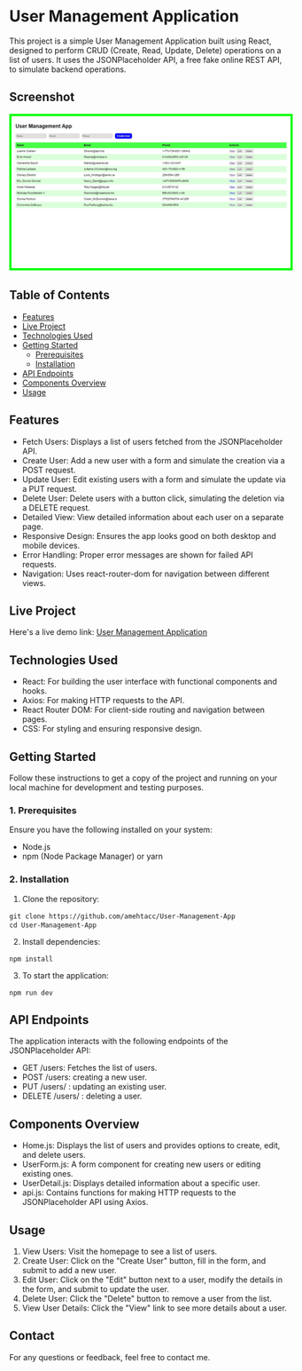 # User Management Application

This project is a simple User Management Application built using React, designed to perform CRUD (Create, Read, Update, Delete) operations on a list of users. It uses the JSONPlaceholder API, a free fake online REST API, to simulate backend operations.

## Screenshot
<img src="src\assets\User Management App.jpg" alt="User Management App" style = "border: 4px solid rgb(0, 255, 0);">

## Table of Contents
- [Features](#features)
- [Live Project](#live-project)
- [Technologies Used](#technologies-used)
- [Getting Started](#getting-started)
  - [Prerequisites](#prerequisites)
  - [Installation](#installation)
- [API Endpoints](#api-endpoints)
- [Components Overview](#components-overview)
- [Usage](#usage)

## Features
- Fetch Users: Displays a list of users fetched from the JSONPlaceholder API.
- Create User: Add a new user with a form and simulate the creation via a POST request.
- Update User: Edit existing users with a form and simulate the update via a PUT request.
- Delete User: Delete users with a button click, simulating the deletion via a DELETE request.
- Detailed View: View detailed information about each user on a separate page.
- Responsive Design: Ensures the app looks good on both desktop and mobile devices.
- Error Handling: Proper error messages are shown for failed API requests.
- Navigation: Uses react-router-dom for navigation between different views.

## Live Project
Here's a live demo link: [User Management Application](https://warm-marzipan-0924f.netlify.app/)

## Technologies Used
- React: For building the user interface with functional components and hooks.
- Axios: For making HTTP requests to the API.
- React Router DOM: For client-side routing and navigation between pages.
- CSS: For styling and ensuring responsive design.

## Getting Started
Follow these instructions to get a copy of the project and running on your local machine for development and testing purposes.

### 1. Prerequisites
Ensure you have the following installed on your system:

- Node.js
- npm (Node Package Manager) or yarn

### 2. Installation
1. Clone the repository:
```
git clone https://github.com/amehtacc/User-Management-App
cd User-Management-App
```
2. Install dependencies:
```
npm install
```
3. To start the application:
```
npm run dev
```

## API Endpoints
The application interacts with the following endpoints of the JSONPlaceholder API:

- GET /users: Fetches the list of users.
- POST /users: creating a new user.
- PUT /users/
: updating an existing user.
- DELETE /users/
: deleting a user.

## Components Overview
- Home.js: Displays the list of users and provides options to create, edit, and delete users.
- UserForm.js: A form component for creating new users or editing existing ones.
- UserDetail.js: Displays detailed information about a specific user.
- api.js: Contains functions for making HTTP requests to the JSONPlaceholder API using Axios.

## Usage
1. View Users: Visit the homepage to see a list of users.
2. Create User: Click on the "Create User" button, fill in the form, and submit to add a new user.
3. Edit User: Click on the "Edit" button next to a user, modify the details in the form, and submit to update the user.
4. Delete User: Click the "Delete" button to remove a user from the list.
5. View User Details: Click the "View" link to see more details about a user.

## Contact
For any questions or feedback, feel free to contact me.
